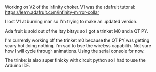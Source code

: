 Working on V2 of the infinity choker.  V1 was the adafruit tutorial: https://learn.adafruit.com/infinity-mirror-collar

I lost V1 at burning man so I'm trying to make an updated version.

Ada fruit is sold out of the itsy bitsys so I got a trinket M0 and a QT PY.

I'm currently working off the trinket m0 because the QT PY was getting scary hot doing nothing.  I'm sad to lose the wireless capability.  Not sure how I will cycle through animations.  Using the serial console for now.

The trinket is also super finicky with circuit python so I had to use the Arduino IDE.  
